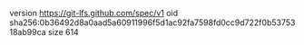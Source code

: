 version https://git-lfs.github.com/spec/v1
oid sha256:0b36492d8a0aad5a60911996f5d1ac92fa7598fd0cc9d722f0b5375318ab99ca
size 614
